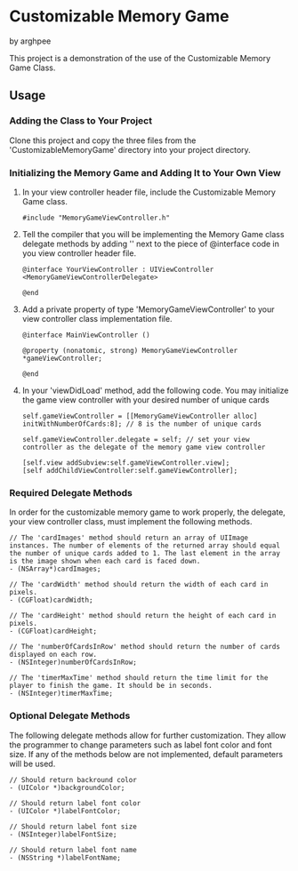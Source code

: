 # Customizable Memory Game
by arghpee

This project is a demonstration of the use of the Customizable Memory Game Class.

## Usage

### Adding the Class to Your Project
Clone this project and copy the three files from the 'CustomizableMemoryGame' directory into your project directory.

### Initializing the Memory Game and Adding It to Your Own View
1. In your view controller header file, include the Customizable Memory Game class.

    ```
    #include "MemoryGameViewController.h"
    ```
    
2. Tell the compiler that you will be implementing the Memory Game class delegate methods by adding '<MemoryGameViewControllerDelegate>' next to the piece of @interface code in you view controller header file.

    ```
    @interface YourViewController : UIViewController <MemoryGameViewControllerDelegate>

    @end
    ```
    
3. Add a private property of type 'MemoryGameViewController' to your view controller class implementation file.

    ```
    @interface MainViewController ()

    @property (nonatomic, strong) MemoryGameViewController *gameViewController;

    @end
    ```

4. In your 'viewDidLoad' method, add the following code. You may initialize the game view controller with your desired number of unique cards

    ```
    self.gameViewController = [[MemoryGameViewController alloc] initWithNumberOfCards:8]; // 8 is the number of unique cards
    
    self.gameViewController.delegate = self; // set your view controller as the delegate of the memory game view controller
    
    [self.view addSubview:self.gameViewController.view];
    [self addChildViewController:self.gameViewController];
    ```
    
### Required Delegate Methods
In order for the customizable memory game to work properly, the delegate, your view controller class, must implement the following methods.

    // The 'cardImages' method should return an array of UIImage instances. The number of elements of the returned array should equal the number of unique cards added to 1. The last element in the array is the image shown when each card is faced down.
    - (NSArray*)cardImages;
    
    // The 'cardWidth' method should return the width of each card in pixels.
    - (CGFloat)cardWidth;
    
    // The 'cardHeight' method should return the height of each card in pixels.
    - (CGFloat)cardHeight;
    
    // The 'numberOfCardsInRow' method should return the number of cards displayed on each row.
    - (NSInteger)numberOfCardsInRow;
    
    // The 'timerMaxTime' method should return the time limit for the player to finish the game. It should be in seconds.
    - (NSInteger)timerMaxTime;
    
### Optional Delegate Methods
The following delegate methods allow for further customization. They allow the programmer to change parameters such as label font color and font size. If any of the methods below are not implemented, default parameters will be used.

    // Should return backround color
    - (UIColor *)backgroundColor;

    // Should return label font color
    - (UIColor *)labelFontColor;

    // Should return label font size
    - (NSInteger)labelFontSize;

    // Should return label font name
    - (NSString *)labelFontName;
